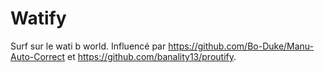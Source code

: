 # Watify
Surf sur le wati b world.
Influencé par https://github.com/Bo-Duke/Manu-Auto-Correct et https://github.com/banality13/proutify.

